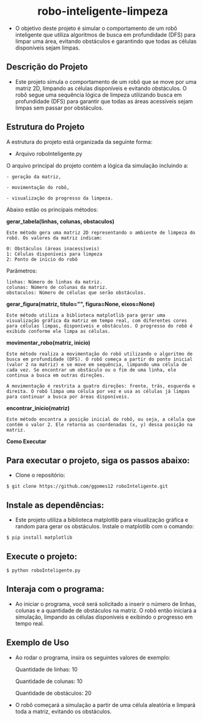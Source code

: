 <h1 style="text-align: center;"> robo-inteligente-limpeza </h1>

- O objetivo deste projeto é simular o comportamento de um robô inteligente que utiliza algoritmos de busca em profundidade (DFS) para limpar uma área, evitando obstáculos e garantindo que todas as células disponíveis sejam limpas.

## Descrição do Projeto

- Este projeto simula o comportamento de um robô que se move por uma matriz 2D, limpando as células disponíveis e evitando obstáculos. O robô segue uma sequência lógica de limpeza utilizando busca em profundidade (DFS) para garantir que todas as áreas acessíveis sejam limpas sem passar por obstáculos.

## Estrutura do Projeto
A estrutura do projeto está organizada da seguinte forma:

- Arquivo roboInteligente.py

O arquivo principal do projeto contém a lógica da simulação incluindo a:

    - geração da matriz, 

    - movimentação do robô,

    - visualização do progresso da limpeza. 

Abaixo estão os principais métodos:

**gerar_tabela(linhas, colunas, obstaculos)**

    Este método gera uma matriz 2D representando o ambiente de limpeza do robô. Os valores da matriz indicam:

    0: Obstáculos (áreas inacessíveis)
    1: Células disponíveis para limpeza
    2: Ponto de início do robô

Parâmetros:

    linhas: Número de linhas da matriz.
    colunas: Número de colunas da matriz.
    obstaculos: Número de células que serão obstáculos.

**gerar_figura(matriz, titulo="", figura=None, eixos=None)**

    Este método utiliza a biblioteca matplotlib para gerar uma visualização gráfica da matriz em tempo real, com diferentes cores para células limpas, disponíveis e obstáculos. O progresso do robô é exibido conforme ele limpa as células.

**movimentar_robo(matriz, inicio)**

    Este método realiza a movimentação do robô utilizando o algoritmo de busca em profundidade (DFS). O robô começa a partir do ponto inicial (valor 2 na matriz) e se move em sequência, limpando uma célula de cada vez. Se encontrar um obstáculo ou o fim de uma linha, ele continua a busca em outras direções.

    A movimentação é restrita a quatro direções: frente, trás, esquerda e direita. O robô limpa uma célula por vez e usa as células já limpas para continuar a busca por áreas disponíveis.

**encontrar_inicio(matriz)**

    Este método encontra a posição inicial do robô, ou seja, a célula que contém o valor 2. Ele retorna as coordenadas (x, y) dessa posição na matriz.
    
**Como Executar**

## Para executar o projeto, siga os passos abaixo:

- Clone o repositório:

```
$ git clone https://github.com/ggomes12 roboInteligente.git
```


## Instale as dependências: 
- Este projeto utiliza a biblioteca matplotlib para visualização gráfica e random para gerar os obstáculos. Instale o matplotlib com o comando:

```
$ pip install matplotlib
```

## Execute o projeto:

```
$ python roboInteligente.py
```

## Interaja com o programa: 
- Ao iniciar o programa, você será solicitado a inserir o número de linhas, colunas e a quantidade de obstáculos na matriz. O robô então iniciará a simulação, limpando as células disponíveis e exibindo o progresso em tempo real.

## Exemplo de Uso

- Ao rodar o programa, insira os seguintes valores de exemplo:

    Quantidade de linhas: 10

    Quantidade de colunas: 10

    Quantidade de obstáculos: 20

- O robô começará a simulação a partir de uma célula aleatória e limpará toda a matriz, evitando os obstáculos.
